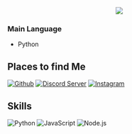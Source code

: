 <p align="center">
   <a href="https://discord.com/users/1087282349395411015">
      <img src="https://lanyard.cnrad.dev/api/1087282349395411015?bg=00000000&animated=true=true&hideSpotify=faclse&showDisplayName=true&hideActivity=true" />
   </a>
</p>

### Main Language
- Python

## Places to find Me 
  

 [![Github](https://img.shields.io/badge/-Github-181717?style=for-the-badge&logo=Github&logoColor=white)](https://github.com/wpritam)
 [![Discord Server](https://img.shields.io/badge/Discord-7289DA?style=for-the-badge&logo=discord&logoColor=white)](https://discord.com/users/642321844170653729)
 [![Instagram](https://img.shields.io/badge/Instagram-E4405F?style=for-the-badge&logo=instagram&logoColor=white)](https:/instagram.com/06pritam_)
 
## Skills
![Python](https://camo.githubusercontent.com/6e9afc59cd0881afb915824eacc6ffb6147440b4c78904b561d617a203b96e32/68747470733a2f2f696d672e736869656c64732e696f2f62616467652f507974686f6e2d3134333534433f7374796c653d666f722d7468652d6261646765266c6f676f3d707974686f6e266c6f676f436f6c6f723d7768697465)
![JavaScript](https://img.shields.io/badge/javascript-%23323330.svg?style=for-the-badge&logo=javascript&logoColor=%23F7DF1E)
![Node.js](https://img.shields.io/badge/Node.js-43853D?style=for-the-badge&logo=node.js&logoColor=white)
